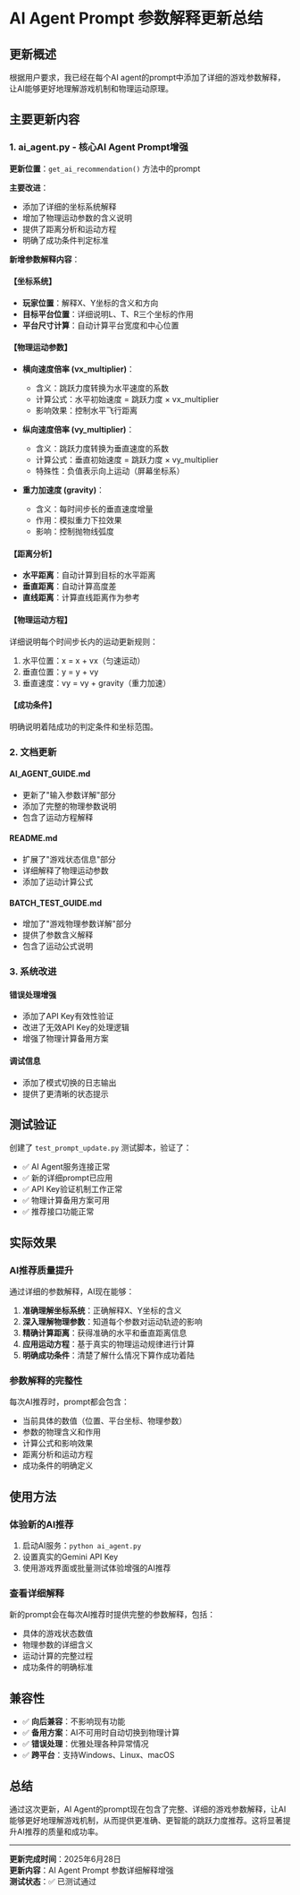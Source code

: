 # AI Agent Prompt 参数解释更新总结

## 更新概述

根据用户要求，我已经在每个AI agent的prompt中添加了详细的游戏参数解释，让AI能够更好地理解游戏机制和物理运动原理。

## 主要更新内容

### 1. ai_agent.py - 核心AI Agent Prompt增强

**更新位置**：`get_ai_recommendation()` 方法中的prompt

**主要改进**：
- 添加了详细的坐标系统解释
- 增加了物理运动参数的含义说明
- 提供了距离分析和运动方程
- 明确了成功条件判定标准

**新增参数解释内容**：

#### 【坐标系统】
- **玩家位置**：解释X、Y坐标的含义和方向
- **目标平台位置**：详细说明L、T、R三个坐标的作用
- **平台尺寸计算**：自动计算平台宽度和中心位置

#### 【物理运动参数】
- **横向速度倍率 (vx_multiplier)**：
  - 含义：跳跃力度转换为水平速度的系数
  - 计算公式：水平初始速度 = 跳跃力度 × vx_multiplier
  - 影响效果：控制水平飞行距离

- **纵向速度倍率 (vy_multiplier)**：
  - 含义：跳跃力度转换为垂直速度的系数
  - 计算公式：垂直初始速度 = 跳跃力度 × vy_multiplier
  - 特殊性：负值表示向上运动（屏幕坐标系）

- **重力加速度 (gravity)**：
  - 含义：每时间步长的垂直速度增量
  - 作用：模拟重力下拉效果
  - 影响：控制抛物线弧度

#### 【距离分析】
- **水平距离**：自动计算到目标的水平距离
- **垂直距离**：自动计算高度差
- **直线距离**：计算直线距离作为参考

#### 【物理运动方程】
详细说明每个时间步长内的运动更新规则：
1. 水平位置：x = x + vx（匀速运动）
2. 垂直位置：y = y + vy
3. 垂直速度：vy = vy + gravity（重力加速）

#### 【成功条件】
明确说明着陆成功的判定条件和坐标范围。

### 2. 文档更新

#### AI_AGENT_GUIDE.md
- 更新了"输入参数详解"部分
- 添加了完整的物理参数说明
- 包含了运动方程解释

#### README.md
- 扩展了"游戏状态信息"部分
- 详细解释了物理运动参数
- 添加了运动计算公式

#### BATCH_TEST_GUIDE.md
- 增加了"游戏物理参数详解"部分
- 提供了参数含义解释
- 包含了运动公式说明

### 3. 系统改进

#### 错误处理增强
- 添加了API Key有效性验证
- 改进了无效API Key的处理逻辑
- 增强了物理计算备用方案

#### 调试信息
- 添加了模式切换的日志输出
- 提供了更清晰的状态提示

## 测试验证

创建了 `test_prompt_update.py` 测试脚本，验证了：
- ✅ AI Agent服务连接正常
- ✅ 新的详细prompt已应用
- ✅ API Key验证机制工作正常
- ✅ 物理计算备用方案可用
- ✅ 推荐接口功能正常

## 实际效果

### AI推荐质量提升
通过详细的参数解释，AI现在能够：
1. **准确理解坐标系统**：正确解释X、Y坐标的含义
2. **深入理解物理参数**：知道每个参数对运动轨迹的影响
3. **精确计算距离**：获得准确的水平和垂直距离信息
4. **应用运动方程**：基于真实的物理运动规律进行计算
5. **明确成功条件**：清楚了解什么情况下算作成功着陆

### 参数解释的完整性
每次AI推荐时，prompt都会包含：
- 当前具体的数值（位置、平台坐标、物理参数）
- 参数的物理含义和作用
- 计算公式和影响效果
- 距离分析和运动方程
- 成功条件的明确定义

## 使用方法

### 体验新的AI推荐
1. 启动AI服务：`python ai_agent.py`
2. 设置真实的Gemini API Key
3. 使用游戏界面或批量测试体验增强的AI推荐

### 查看详细解释
新的prompt会在每次AI推荐时提供完整的参数解释，包括：
- 具体的游戏状态数值
- 物理参数的详细含义
- 运动计算的完整过程
- 成功条件的明确标准

## 兼容性

- ✅ **向后兼容**：不影响现有功能
- ✅ **备用方案**：AI不可用时自动切换到物理计算
- ✅ **错误处理**：优雅处理各种异常情况
- ✅ **跨平台**：支持Windows、Linux、macOS

## 总结

通过这次更新，AI Agent的prompt现在包含了完整、详细的游戏参数解释，让AI能够更好地理解游戏机制，从而提供更准确、更智能的跳跃力度推荐。这将显著提升AI推荐的质量和成功率。

---

**更新完成时间**：2025年6月28日  
**更新内容**：AI Agent Prompt 参数详细解释增强  
**测试状态**：✅ 已测试通过
